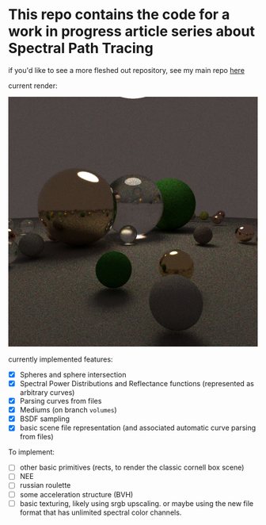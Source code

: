 # This repo contains the code for a work in progress article series about Spectral Path Tracing

if you'd like to see a more fleshed out repository, see my main repo [here](https://github.com/gillett-hernandez/rust-pathtracer)

current render:

![render](./output/output.png)

currently implemented features:

* [x] Spheres and sphere intersection
* [x] Spectral Power Distributions and Reflectance functions (represented as arbitrary curves)
* [x] Parsing curves from files
* [x] Mediums (on branch `volumes`)
* [x] BSDF sampling
* [x] basic scene file representation (and associated automatic curve parsing from files)

To implement:

* [ ] other basic primitives (rects, to render the classic cornell box scene)
* [ ] NEE
* [ ] russian roulette
* [ ] some acceleration structure (BVH)
* [ ] basic texturing, likely using srgb upscaling. or maybe using the new file format that has unlimited spectral color channels.
